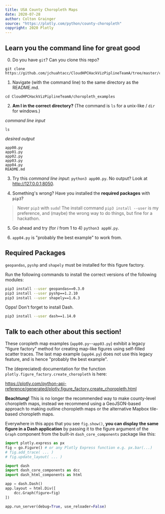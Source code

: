 ```yaml
---
title: USA County Choropleth Maps
date: 2020-07-28
author: Colton Grainger
source: "https://plotly.com/python/county-choropleth"
copyright: 2020 Plotly
---
```


## Learn you the command line for great good

0. Do you have `git`? Can you clone this repo? 

```
git clone https://github.com/jchuahtacc/CloudHPCHackVizPiplineTeamA/tree/master/choropleth_examples
```

1. Navigate (with the command line) to the same directory as the README.md. 

```
cd CloudHPCHackVizPiplineTeamA/choropleth_examples
```

2. **Am I in the correct directory?** (The command is `ls` for a unix-like / `dir` for windows.) 

*command line input*

```
ls
```

*desired output*

```
app00.py  
app01.py  
app02.py  
app03.py  
app04.py    
README.md
```

3. Try this *command line input*: `python3 app00.py`. No output? Look at <http://127.0.0.1:8050>.

4. Something's wrong? Have you installed the **required packages** with `pip3`? 

> Never `pip3` with `sudo`! The install command `pip3 install --user` is my preference, and (maybe) the wrong way to do things, but fine for a hackathon. 

5. Go ahead and try (for *i* from 1 to 4) `python3 app0`*i*`.py`.

6. `app04.py` is "probably the best example" to work from.

## Required Packages

`geopandas`, `pyshp` and `shapely` must be installed for this figure factory.

Run the following commands to install the correct versions of the following modules:

```sh
pip3 install --user geopandas==0.3.0
pip3 install --user pyshp==1.2.10
pip3 install --user shapely==1.6.3
```

Opps! Don't forget to install Dash.

```sh
pip3 install --user dash==1.14.0
```

## Talk to each other about this section!

These coropleth map examples (`app00.py`--`app03.py`) exhibit a legacy "figure factory" method for creating map-like figures using self-filled scatter traces.  The last map example (`app04.py`) does not use this legacy feature, and is hence "probably the best example".

The (depreciated) documentation for the function `plotly.figure_factory.create_choropleth` is here: 

<https://plotly.com/python-api-reference/generated/plotly.figure_factory.create_choropleth.html>

**Beachtung!** This is no longer the recommended way to make county-level choropleth maps, instead we recommend using a GeoJSON-based approach to making outline choropleth maps or the alternative Mapbox tile-based choropleth maps.

Everywhere in this apps that you see `fig.show()`, **you can display the same figure in a Dash application** by passing it to the figure argument of the `Graph` component from the built-in `dash_core_components` package like this:

```python
import plotly.express as px
fig = go.Figure() # or any Plotly Express function e.g. px.bar(...)
# fig.add_trace( ... )
# fig.update_layout( ... )

import dash
import dash_core_components as dcc
import dash_html_components as html

app = dash.Dash()
app.layout = html.Div([
    dcc.Graph(figure=fig)
])

app.run_server(debug=True, use_reloader=False)
```

